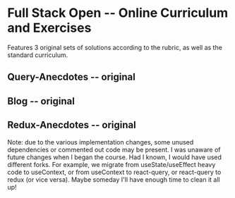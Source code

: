# Full Stack Open -- Online Curriculum and Exercises

Features 3 original sets of solutions according to the rubric, as well as the standard curriculum. 

## Query-Anecdotes -- original

## Blog -- original

## Redux-Anecdotes -- original


Note: due to the various implementation changes, some unused dependencies or commented out code may be present. I was unaware of future changes when I began the course. Had I known, I would have used different forks. For example, we migrate from useState/useEffect heavy code to useContext, or from useContext to react-query, or react-query to redux (or vice versa). Maybe someday I'll have enough time to clean it all up!
